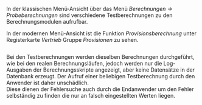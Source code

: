 <!DOCTYPE html>
<html>
<head>
<meta charset="utf-8">
<meta name="viewport" content="width=device-width, initial-scale=1.0">
<title>700_Probeberechnung_(sub_header)</title>
<link rel="stylesheet" href="https://stackedit.io/res-min/themes/base.css" />
<script type="text/javascript" src="https://cdn.mathjax.org/mathjax/latest/MathJax.js?config=TeX-AMS_HTML"></script>
</head>
<body><div class="container"><p>In der klassischen Menü-Ansicht über das Menü <em>Berechnungen → Probeberechnungen</em> sind verschiedene Testberechnungen zu den  Berechnungsmodulen aufrufbar. </p>

<p>In der modernen Menü-Ansicht ist die Funktion <em>Provisionsberechnung</em> unter Registerkarte <em>Vertrieb</em> Gruppe <em>Provisionen</em> zu sehen.</p>

<p><img src="http://xpecto.github.io/docs/img/img_1461832876332.png" alt="" title=""></p>

<p>Bei den Testberechnungen werden dieselben Berechnungen durchgeführt, wie bei den realen Berechnungsläufen, jedoch werden nur die Log-Ausgaben der Berechnungsskripte angezeigt, aber keine Datensätze in der Datenbank erzeugt. Der Aufruf einer beliebigen Testberechnung durch den Anwender ist daher unschädlich. <br>
Diese dienen der Fehlersuche auch durch die Endanwender um den Fehler selbständig zu finden die nur an falsch eingestellten Werten liegen.</p></div></body>
</html>